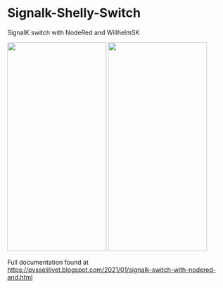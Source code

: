 # Signalk-Shelly-Switch
SignalK switch with NodeRed and WillhelmSK

<img src=https://user-images.githubusercontent.com/16189982/103573197-253e4700-4ece-11eb-91ff-c3a4c727a15e.jpeg width="225" height="474"/>

<img src=https://user-images.githubusercontent.com/16189982/103573182-1e173900-4ece-11eb-8bf3-6811fb86f44a.jpeg width="225" height="474"/>

Full documentation found at https://pysselilivet.blogspot.com/2021/01/signalk-switch-with-nodered-and.html

